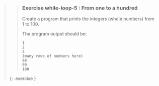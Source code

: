 >>### Exercise while-loop-5 : From one to a hundred
>>
>>Create a program that prints the integers (whole numbers) from 1 to 100.
>>
>>The program output should be:
>>
>>```output
>>1
>>2
>>3
>>(many rows of numbers here)
>>98
>>99
>>100
>>```
>>
>{: .exercise }